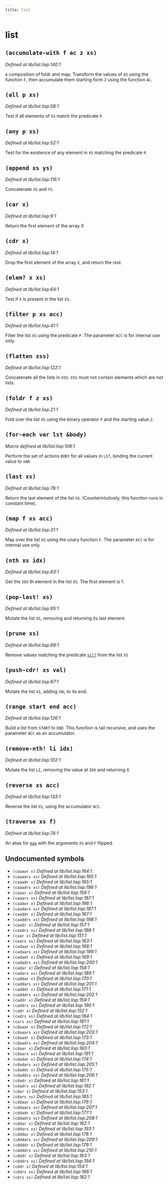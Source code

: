 ```yaml
---
title: list
---
```

# list
## `(accumulate-with f ac z xs)`
*Defined at lib/list.lisp:140:1*

`A` composition of foldr and map.
Transform the values of `XS` using the function `F`, then accumulate them
starting form `Z` using the function `AC`.

## `(all p xs)`
*Defined at lib/list.lisp:58:1*

Test if all elements of `XS` match the predicate `P`.

## `(any p xs)`
*Defined at lib/list.lisp:52:1*

Test for the existence of any element in `XS` matching the predicate `P`.

## `(append xs ys)`
*Defined at lib/list.lisp:116:1*

Concatenate `XS` and `YS`.

## `(car x)`
*Defined at lib/list.lisp:9:1*

Return the first element of the array X

## `(cdr x)`
*Defined at lib/list.lisp:14:1*

Drop the first element of the array `X`, and return the rest.

## `(elem? x xs)`
*Defined at lib/list.lisp:64:1*

Test if `X` is present in the list `XS`.

## `(filter p xs acc)`
*Defined at lib/list.lisp:41:1*

Filter the list `XS` using the predicate `P`. The parameter `ACC` is for internal use only.

## `(flatten xss)`
*Defined at lib/list.lisp:122:1*

Concatenate all the lists in `XSS`. `XSS` must not contain elements which are not lists.

## `(foldr f z xs)`
*Defined at lib/list.lisp:21:1*

Fold over the list `XS` using the binary operator `F` and the starting value `Z`.

## `(for-each var lst &body)`
*Macro defined at lib/list.lisp:108:1*

Perform the set of actions `BODY` for all values in `LST`, binding the current value to `VAR`.

## `(last xs)`
*Defined at lib/list.lisp:78:1*

Return the last element of the list `XS`. (Counterintutively, this function runs in constant time).

## `(map f xs acc)`
*Defined at lib/list.lisp:31:1*

Map over the list `XS` using the unary function `F`. The parameter `ACC`
is for internal use only.

## `(nth xs idx)`
*Defined at lib/list.lisp:83:1*

Get the `IDX` th element in the list `XS`. The first element is 1.

## `(pop-last! xs)`
*Defined at lib/list.lisp:95:1*

Mutate the list `XS`, removing and returning its last element.

## `(prune xs)`
*Defined at lib/list.lisp:69:1*

Remove values matching the predicate [`nil?`](lib.type.md#nil-x) from the list `XS`

## `(push-cdr! xs val)`
*Defined at lib/list.lisp:87:1*

Mutate the list `XS`, adding `VAL` to its end.

## `(range start end acc)`
*Defined at lib/list.lisp:126:1*

Build a list from `START` to `END`. This function is tail recursive, and uses the parameter `ACC` as an accumulator.

## `(remove-nth! li idx)`
*Defined at lib/list.lisp:102:1*

Mutate the list `LI`, removing the value at `IDX` and returning it.

## `(reverse xs acc)`
*Defined at lib/list.lisp:133:1*

Reverse the list `XS`, using the accumulator `ACC`.

## `(traverse xs f)`
*Defined at lib/list.lisp:74:1*

An alias for [`map`](lib.list.md#map-f-xs-acc) with the arguments `XS` and `F` flipped.

## Undocumented symbols
 - `(caaaar x)` *Defined at lib/list.lisp:164:1*
 - `(caaaars xs)` *Defined at lib/list.lisp:195:1*
 - `(caaadr x)` *Defined at lib/list.lisp:165:1*
 - `(caaadrs xs)` *Defined at lib/list.lisp:196:1*
 - `(caaar x)` *Defined at lib/list.lisp:156:1*
 - `(caaars xs)` *Defined at lib/list.lisp:187:1*
 - `(caadar x)` *Defined at lib/list.lisp:166:1*
 - `(caadars xs)` *Defined at lib/list.lisp:197:1*
 - `(caaddr x)` *Defined at lib/list.lisp:167:1*
 - `(caaddrs xs)` *Defined at lib/list.lisp:198:1*
 - `(caadr x)` *Defined at lib/list.lisp:157:1*
 - `(caadrs xs)` *Defined at lib/list.lisp:188:1*
 - `(caar x)` *Defined at lib/list.lisp:151:1*
 - `(caars xs)` *Defined at lib/list.lisp:183:1*
 - `(cadaar x)` *Defined at lib/list.lisp:168:1*
 - `(cadaars xs)` *Defined at lib/list.lisp:199:1*
 - `(cadadr x)` *Defined at lib/list.lisp:169:1*
 - `(cadadrs xs)` *Defined at lib/list.lisp:200:1*
 - `(cadar x)` *Defined at lib/list.lisp:158:1*
 - `(cadars xs)` *Defined at lib/list.lisp:189:1*
 - `(caddar x)` *Defined at lib/list.lisp:170:1*
 - `(caddars xs)` *Defined at lib/list.lisp:201:1*
 - `(cadddr x)` *Defined at lib/list.lisp:171:1*
 - `(cadddrs xs)` *Defined at lib/list.lisp:202:1*
 - `(caddr x)` *Defined at lib/list.lisp:159:1*
 - `(caddrs xs)` *Defined at lib/list.lisp:190:1*
 - `(cadr x)` *Defined at lib/list.lisp:152:1*
 - `(cadrs xs)` *Defined at lib/list.lisp:184:1*
 - `(cars xs)` *Defined at lib/list.lisp:181:1*
 - `(cdaaar x)` *Defined at lib/list.lisp:172:1*
 - `(cdaaars xs)` *Defined at lib/list.lisp:203:1*
 - `(cdaadr x)` *Defined at lib/list.lisp:173:1*
 - `(cdaadrs xs)` *Defined at lib/list.lisp:204:1*
 - `(cdaar x)` *Defined at lib/list.lisp:160:1*
 - `(cdaars xs)` *Defined at lib/list.lisp:191:1*
 - `(cdadar x)` *Defined at lib/list.lisp:174:1*
 - `(cdadars xs)` *Defined at lib/list.lisp:205:1*
 - `(cdaddr x)` *Defined at lib/list.lisp:175:1*
 - `(cdaddrs xs)` *Defined at lib/list.lisp:206:1*
 - `(cdadr x)` *Defined at lib/list.lisp:161:1*
 - `(cdadrs xs)` *Defined at lib/list.lisp:192:1*
 - `(cdar x)` *Defined at lib/list.lisp:153:1*
 - `(cdars xs)` *Defined at lib/list.lisp:185:1*
 - `(cddaar x)` *Defined at lib/list.lisp:176:1*
 - `(cddaars xs)` *Defined at lib/list.lisp:207:1*
 - `(cddadr x)` *Defined at lib/list.lisp:177:1*
 - `(cddadrs xs)` *Defined at lib/list.lisp:208:1*
 - `(cddar x)` *Defined at lib/list.lisp:162:1*
 - `(cddars xs)` *Defined at lib/list.lisp:193:1*
 - `(cdddar x)` *Defined at lib/list.lisp:178:1*
 - `(cdddars xs)` *Defined at lib/list.lisp:209:1*
 - `(cddddr x)` *Defined at lib/list.lisp:179:1*
 - `(cddddrs xs)` *Defined at lib/list.lisp:210:1*
 - `(cdddr x)` *Defined at lib/list.lisp:163:1*
 - `(cdddrs xs)` *Defined at lib/list.lisp:194:1*
 - `(cddr x)` *Defined at lib/list.lisp:154:1*
 - `(cddrs xs)` *Defined at lib/list.lisp:186:1*
 - `(cdrs xs)` *Defined at lib/list.lisp:182:1*
